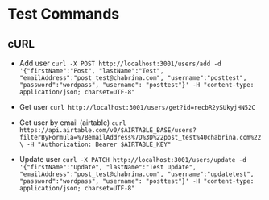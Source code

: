 # Test Commands

## cURL

* Add user
`curl -X POST http://localhost:3001/users/add -d '{"firstName":"Post", "lastName":"Test", "emailAddress":"post_test@chabrina.com", "username":"posttest", "password":"wordpass", "username": "posttest"}' -H "content-type: application/json; charset=UTF-8"`

* Get user
`curl http://localhost:3001/users/get?id=recbR2ySUkyjHN52C`

* Get user by email (airtable)
`curl https://api.airtable.com/v0/$AIRTABLE_BASE/users?filterByFormula=%7BemailAddress%7D%3D%22post_test%40chabrina.com%22 \
    -H "Authorization: Bearer $AIRTABLE_KEY"`
  

* Update user
`curl -X PATCH http://localhost:3001/users/update -d '{"firstName":"Update", "lastName":"Test Update", "emailAddress":"post_test@chabrina.com", "username":"updatetest", "password":"wordpass", "username": "posttest"}' -H "content-type: application/json; charset=UTF-8"`
